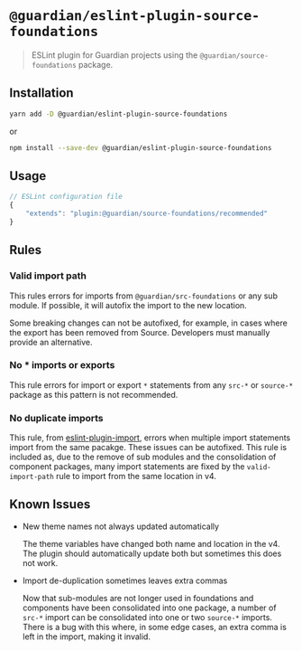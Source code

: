# `@guardian/eslint-plugin-source-foundations`

> ESLint plugin for Guardian projects using the `@guardian/source-foundations` package.

## Installation

```bash
yarn add -D @guardian/eslint-plugin-source-foundations
```

or

```bash
npm install --save-dev @guardian/eslint-plugin-source-foundations
```

## Usage

```js
// ESLint configuration file
{
    "extends": "plugin:@guardian/source-foundations/recommended"
}
```

## Rules

### Valid import path

This rules errors for imports from `@guardian/src-foundations` or any sub module. If possible, it will autofix the import to the new location.

Some breaking changes can not be autofixed, for example, in cases where the export has been removed from Source. Developers must manually provide an alternative.

### No \* imports or exports

This rule errors for import or export `*` statements from any `src-*` or `source-*` package as this pattern is not recommended.

### No duplicate imports

This rule, from [eslint-plugin-import](https://github.com/import-js/eslint-plugin-import), errors when multiple import statements import from the same pacakge. These issues can be autofixed. This rule is included as, due to the remove of sub modules and the consolidation of component packages, many import statements are fixed by the `valid-import-path` rule to import from the same location in v4.

## Known Issues

-   New theme names not always updated automatically

    The theme variables have changed both name and location in the v4. The plugin should automatically update both but sometimes this does not work.

-   Import de-duplication sometimes leaves extra commas

    Now that sub-modules are not longer used in foundations and components have been consolidated into one package, a number of `src-*` import can be consolidated into one or two `source-*` imports. There is a bug with this where, in some edge cases, an extra comma is left in the import, making it invalid.
